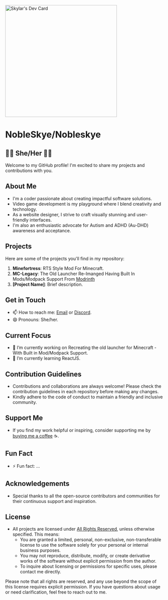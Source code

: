 <a href="https://app.daily.dev/skylar"><img src="https://api.daily.dev/devcards/v2/MGqLkeFpdnZEb4VOvCmE2.png?r=nc6&type=default" width="356" alt="Skylar's Dev Card"/></a>

# NobleSkye/Nobleskye

## 🏳️‍⚧️ She/Her 🏳️‍⚧️

Welcome to my GitHub profile! I'm excited to share my projects and contributions with you.

## About Me
- I'm a coder passionate about creating impactful software solutions.
- Video game development is my playground where I blend creativity and technology.
- As a website designer, I strive to craft visually stunning and user-friendly interfaces.
- I'm also an enthusiastic advocate for Autism and ADHD (Au-DHD) awareness and acceptance.

## Projects
Here are some of the projects you'll find in my repository:
1. **Minefortress**: RTS Style Mod For Minecraft.
2. **MC-Legacy**: The Old Launcher Re-Imanged Having Built In Mods/Modpack Support From [Modrinth](https://modrinth.com)
3. **[Project Name]**: Brief description.

## Get in Touch
- 📫 How to reach me: [Email](mailto:Rainblueskylar@gmail.com) or [Discord](https://discord.com/username).
- 😄 Pronouns: She/her.

## Current Focus
- 🔭 I’m currently working on Recreating the old launcher for Minecraft - With Built in Mod/Modpack Support.
- 🌱 I’m currently learning ReactJS.

## Contribution Guidelines
- Contributions and collaborations are always welcome! Please check the contribution guidelines in each repository before making any changes.
- Kindly adhere to the code of conduct to maintain a friendly and inclusive community.

## Support Me
- If you find my work helpful or inspiring, consider supporting me by [buying me a coffee](https://ko-fi.com/nobleskye) ☕️.

## Fun Fact
- ⚡ Fun fact: ...

## Acknowledgements
- Special thanks to all the open-source contributors and communities for their continuous support and inspiration.

## License
- All projects are licensed under [All Rights Reserved](https://en.wikipedia.org/wiki/All_rights_reserved), unless otherwise specified. This means:
  - You are granted a limited, personal, non-exclusive, non-transferable license to use the software solely for your personal or internal business purposes.
  - You may not reproduce, distribute, modify, or create derivative works of the software without explicit permission from the author.
  - To inquire about licensing or permissions for specific uses, please contact me directly.
  
Please note that all rights are reserved, and any use beyond the scope of this license requires explicit permission. If you have questions about usage or need clarification, feel free to reach out to me.
